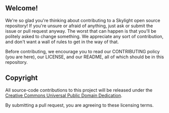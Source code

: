 ## Welcome!

We're so glad you're thinking about contributing to a Skylight open source
repository! If you're unsure or afraid of anything, just ask or submit the
issue or pull request anyway. The worst that can happen is that you'll be
politely asked to change something. We appreciate any sort of contribution,
and don't want a wall of rules to get in the way of that.

Before contributing, we encourage you to read our CONTRIBUTING policy (you are
here), our LICENSE, and our README, all of which should be in this repository.

## Copyright

All source-code contributions to this project will be released under the [Creative Commons Universal Public Domain
Dedication](https://creativecommons.org/publicdomain/zero/1.0/).

By submitting a pull request, you are agreeing to these licensing terms.
